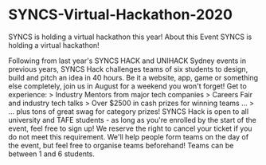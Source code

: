 # SYNCS-Virtual-Hackathon-2020
SYNCS is holding a virtual hackathon this year! About this Event SYNCS is holding a virtual hackathon! 
<p> Following from last year's SYNCS HACK and UNIHACK Sydney events in previous years, SYNCS Hack challenges teams of six students to design, build and pitch an idea in 40 hours. Be it a website, app, game or something else completely, join us in August for a weekend you won't forget!  Get to experience:  > Industry Mentors from major tech companies  > Careers Fair and industry tech talks  > Over $2500 in cash prizes for winning teams ...  > ... plus tons of great swag for category prizes!  SYNCS Hack is open to all university and TAFE students - as long as you're enrolled by the start of the event, feel free to sign up! We reserve the right to cancel your ticket if you do not meet this requirement.  We'll help people form teams on the day of the event, but feel free to organise teams beforehand! Teams can be between 1 and 6 students.<p>
